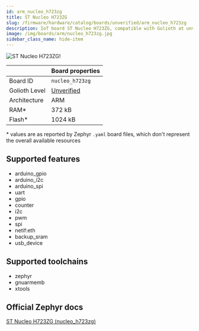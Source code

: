 ```yaml
---
id: arm_nucleo_h723zg
title: ST Nucleo H723ZG
slug: /firmware/hardware/catalog/boards/unverified/arm_nucleo_h723zg
description: IoT board ST Nucleo H723ZG, compatible with Golioth at unverified level.
image: /img/boards/arm/nucleo_h723zg.jpg
sidebar_class_name: hide-item
---
```


[//]: # (This is an auto-generated file, do not edit! Changes to it will be lost upon re-generation)

![ST Nucleo H723ZG!](/img/boards/arm/nucleo_h723zg.jpg "ST Nucleo H723ZG")

|                | Board properties     |
| -------------  | -------------------- |
| Board ID       | `nucleo_h723zg` |
| Golioth Level  | [Unverified](/firmware/hardware#unverified-boards) |
| Architecture   | ARM |
| RAM*           | 372 kB |
| Flash*         | 1024 kB |

\* values are as reported by Zephyr `.yaml` board files, which don't represent the overall available resources



## Supported features

* arduino_gpio
* arduino_i2c
* arduino_spi
* uart
* gpio
* counter
* i2c
* pwm
* spi
* netif:eth
* backup_sram
* usb_device

## Supported toolchains

* zephyr
* gnuarmemb
* xtools

## Official Zephyr docs

[ST Nucleo H723ZG (nucleo_h723zg)](https://docs.zephyrproject.org/3.6.0/boards/arm/nucleo_h723zg/doc/index.html)
